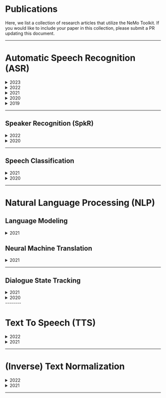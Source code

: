 # Publications

Here, we list a collection of research articles that utilize the NeMo Toolkit. If you would like to include your paper in this collection, please submit a PR updating this document.

-------

# Automatic Speech Recognition (ASR)

<details>
  <summary>2023</summary>

  * [Fast Entropy-Based Methods of Word-Level Confidence Estimation for End-to-End Automatic Speech Recognition](https://ieeexplore.ieee.org/abstract/document/10022960)
  * [Damage Control During Domain Adaptation for Transducer Based Automatic Speech Recognition](https://ieeexplore.ieee.org/abstract/document/10023219)

</details>

<details>
  <summary>2022</summary>

  * [Multi-blank Transducers for Speech Recognition](https://arxiv.org/abs/2211.03541)
  * [Accidental Learners: Spoken Language Identification in Multilingual Self-Supervised Models](https://arxiv.org/abs/2211.05103)

</details>

<details>
  <summary>2021</summary>
  
  * [Citrinet: Closing the Gap between Non-Autoregressive and Autoregressive End-to-End Models for Automatic Speech Recognition](https://arxiv.org/abs/2104.01721)
  * [SPGISpeech: 5,000 hours of transcribed financial audio for fully formatted end-to-end speech recognition](https://www.isca-speech.org/archive/interspeech_2021/oneill21_interspeech.html)
  * [CarneliNet: Neural Mixture Model for Automatic Speech Recognition](https://arxiv.org/abs/2107.10708)
  * [CTC Variations Through New WFST Topologies](https://arxiv.org/abs/2110.03098)
  * [A Toolbox for Construction and Analysis of Speech Datasets](https://openreview.net/pdf?id=oJ0oHQtAld)
  * 
  
</details>


<details>
  <summary>2020</summary>

  * [Cross-Language Transfer Learning, Continuous Learning, and Domain Adaptation for End-to-End Automatic Speech Recognition](https://ieeexplore.ieee.org/document/9428334)
  * [Correction of Automatic Speech Recognition with Transformer Sequence-To-Sequence Model](https://ieeexplore.ieee.org/abstract/document/9053051)
  * [Improving Noise Robustness of an End-to-End Neural Model for Automatic Speech Recognition](https://arxiv.org/abs/2010.12715)

</details>


<details>
  <summary>2019</summary>
  
  * [Jasper: An End-to-End Convolutional Neural Acoustic Model](https://arxiv.org/abs/1904.03288)
  * [QuartzNet: Deep Automatic Speech Recognition with 1D Time-Channel Separable Convolutions](https://arxiv.org/abs/1910.10261)
  
  
</details>


--------


## Speaker Recognition (SpkR)

<details>
  <summary>2022</summary>
  
  * [TitaNet: Neural Model for Speaker Representation with 1D Depth-Wise Separable Convolutions and Global Context](https://ieeexplore.ieee.org/abstract/document/9746806)

</details>


<details>
  <summary>2020</summary>
  
  * [SpeakerNet: 1D Depth-wise Separable Convolutional Network for Text-Independent Speaker Recognition and Verification]( https://arxiv.org/pdf/2010.12653.pdf) 

</details>

--------

## Speech Classification

<details>
  <summary>2021</summary>
  
  * [MarbleNet: Deep 1D Time-Channel Separable Convolutional Neural Network for Voice Activity Detection](https://ieeexplore.ieee.org/abstract/document/9414470/)

</details>

  
<details>
  <summary>2020</summary>
  
  * [MatchboxNet - 1D Time-Channel Separable Convolutional Neural Network Architecture for Speech Commands Recognition](http://www.interspeech2020.org/index.php?m=content&c=index&a=show&catid=337&id=993)
  
</details>


--------

# Natural Language Processing (NLP)

## Language Modeling

<details>
  <summary>2021</summary>
  
  * [BioMegatron: Larger Biomedical Domain Language Model  ](https://aclanthology.org/2020.emnlp-main.379/)

</details>

## Neural Machine Translation

<details>
  <summary>2021</summary>

  * [NVIDIA NeMo Neural Machine Translatio Systems for English-German and English-Russian News and Biomedical Tasks at WMT21](https://arxiv.org/pdf/2111.08634.pdf)

</details>

--------

## Dialogue State Tracking

<details>
  <summary>2021</summary>
  
  * [SGD-QA: Fast Schema-Guided Dialogue State Tracking for Unseen Services](https://arxiv.org/abs/2105.08049)
  
</details>

<details>
  <summary>2020</summary>
  
  * [A Fast and Robust BERT-based Dialogue State Tracker for Schema-Guided Dialogue Dataset](https://arxiv.org/abs/2008.12335)
  
</details>
--------


# Text To Speech (TTS)

<details>
  <summary>2022</summary>
    
  * [Adapter-Based Extension of Multi-Speaker Text-to-Speech Model for New Speakers](https://arxiv.org/abs/2211.00585)
  * 

</details>

<details>
  <summary>2021</summary>
  
  * [TalkNet: Fully-Convolutional Non-Autoregressive Speech Synthesis Model](https://www.isca-speech.org/archive/interspeech_2021/beliaev21_interspeech.html)
  * [TalkNet 2: Non-Autoregressive Depth-Wise Separable Convolutional Model for Speech Synthesis with Explicit Pitch and Duration Prediction](https://arxiv.org/abs/2104.08189)
  * [Hi-Fi Multi-Speaker English TTS Dataset](https://www.isca-speech.org/archive/pdfs/interspeech_2021/bakhturina21_interspeech.pdf)
  * [Mixer-TTS: non-autoregressive, fast and compact text-to-speech model conditioned on language model embeddings](https://arxiv.org/abs/2110.03584)
  
</details>


--------

# (Inverse) Text Normalization
<details>
  <summary>2022</summary>
  
  * [Shallow Fusion of Weighted Finite-State Transducer and Language Model for Text Normalization](https://arxiv.org/abs/2203.15917)
  * [Thutmose Tagger: Single-pass neural model for Inverse Text Normalization](https://arxiv.org/abs/2208.00064)

</details>

<details>
  <summary>2021</summary>

  * [NeMo Inverse Text Normalization: From Development to Production](https://www.isca-speech.org/archive/pdfs/interspeech_2021/zhang21ga_interspeech.pdf)
  * [A Unified Transformer-based Framework for Duplex Text Normalization](https://arxiv.org/pdf/2108.09889.pdf )
  
</details>

--------